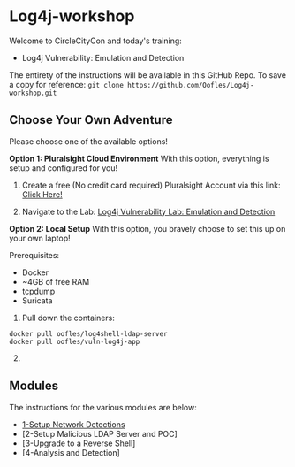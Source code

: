 # Log4j-workshop

Welcome to CircleCityCon and today's training:
- Log4j Vulnerability: Emulation and Detection

The entirety of the instructions will be available in this GitHub Repo. To save a copy for reference:
`git clone https://github.com/Oofles/Log4j-workshop.git`

## Choose Your Own Adventure
Please choose one of the available options!

**Option 1: Pluralsight Cloud Environment**
With this option, everything is setup and configured for you! 

1. Create a free (No credit card required) Pluralsight Account via this link: [Click Here!](http://track.pluralsight.com/MzA2LURVUC03NDUAAAGCiepSmIeMhu-uAa7Z6CLy83pQ_v_Q4ZOIF4Wvgd-eCMQULN0uqw6O_gBcD3TtEhYSnSAncSM=)

2. Navigate to the Lab: [Log4j Vulnerability Lab: Emulation and Detection](https://app.pluralsight.com/labs/detail/1874f406-cb9a-44a0-841e-c171ce0aebcb/toc)


**Option 2: Local Setup**
With this option, you bravely choose to set this up on your own laptop!

Prerequisites:
- Docker 
- ~4GB of free RAM
- tcpdump
- Suricata

1. Pull down the containers:
```
docker pull oofles/log4shell-ldap-server
docker pull oofles/vuln-log4j-app
```

2. 

## Modules
The instructions for the various modules are below:

- [1-Setup Network Detections](1-Setup_Network_Detections.md)
- [2-Setup Malicious LDAP Server and POC]
- [3-Upgrade to a Reverse Shell]
- [4-Analysis and Detection]